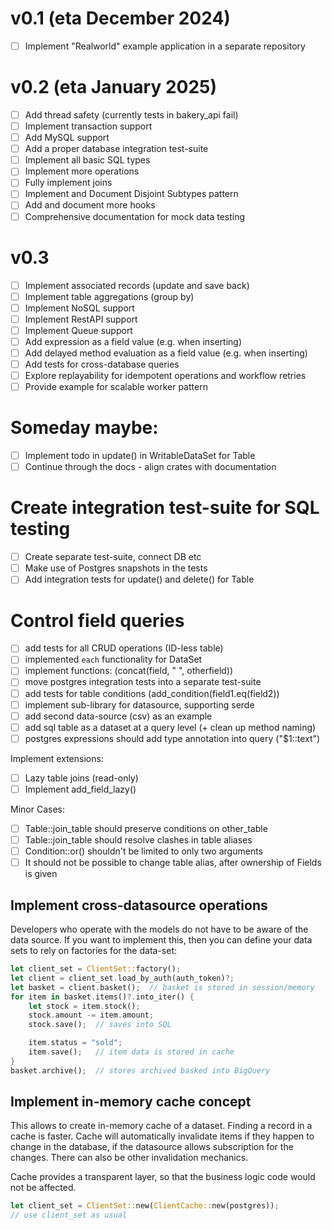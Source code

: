 # v0.1 (eta December 2024)

- [ ] Implement "Realworld" example application in a separate repository

# v0.2 (eta January 2025)

- [ ] Add thread safety (currently tests in bakery_api fail)
- [ ] Implement transaction support
- [ ] Add MySQL support
- [ ] Add a proper database integration test-suite
- [ ] Implement all basic SQL types
- [ ] Implement more operations
- [ ] Fully implement joins
- [ ] Implement and Document Disjoint Subtypes pattern
- [ ] Add and document more hooks
- [ ] Comprehensive documentation for mock data testing

# v0.3

- [ ] Implement associated records (update and save back)
- [ ] Implement table aggregations (group by)
- [ ] Implement NoSQL support
- [ ] Implement RestAPI support
- [ ] Implement Queue support
- [ ] Add expression as a field value (e.g. when inserting)
- [ ] Add delayed method evaluation as a field value (e.g. when inserting)
- [ ] Add tests for cross-database queries
- [ ] Explore replayability for idempotent operations and workflow retries
- [ ] Provide example for scalable worker pattern

# Someday maybe:

- [ ] Implement todo in update() in WritableDataSet for Table
- [ ] Continue through the docs - align crates with documentation

# Create integration test-suite for SQL testing

- [ ] Create separate test-suite, connect DB etc
- [ ] Make use of Postgres snapshots in the tests
- [ ] Add integration tests for update() and delete() for Table

# Control field queries

- [ ] add tests for all CRUD operations (ID-less table)
- [ ] implemented `each` functionality for DataSet
- [ ] implement functions: (concat(field, " ", otherfield))
- [ ] move postgres integration tests into a separate test-suite
- [ ] add tests for table conditions (add_condition(field1.eq(field2))
- [ ] implement sub-library for datasource, supporting serde
- [ ] add second data-source (csv) as an example
- [ ] add sql table as a dataset at a query level (+ clean up method naming)
- [ ] postgres expressions should add type annotation into query ("$1::text")

Implement extensions:

- [ ] Lazy table joins (read-only)
- [ ] Implement add_field_lazy()

Minor Cases:

- [ ] Table::join_table should preserve conditions on other_table
- [ ] Table::join_table should resolve clashes in table aliases
- [ ] Condition::or() shouldn't be limited to only two arguments
- [ ] It should not be possible to change table alias, after ownership of Fields is given

## Implement cross-datasource operations

Developers who operate with the models do not have to be aware of the data source.
If you want to implement this, then you can define your data sets to rely on
factories for the data-set:

```rust
let client_set = ClientSet::factory();
let client = client_set.load_by_auth(auth_token)?;
let basket = client.basket();  // basket is stored in session/memory
for item in basket.items()?.into_iter() {
    let stock = item.stock();
    stock.amount -= item.amount;
    stock.save();  // saves into SQL

    item.status = "sold";
    item.save();   // item data is stored in cache
}
basket.archive();  // stores archived basked into BigQuery
```

## Implement in-memory cache concept

This allows to create in-memory cache of a dataset. Finding a record
in a cache is faster. Cache will automatically invalidate items if
they happen to change in the database, if the datasource allows
subscription for the changes. There can also be other invalidation
mechanics.

Cache provides a transparent layer, so that the business logic code
would not be affected.

```rust
let client_set = ClientSet::new(ClientCache::new(postgres));
// use client_set as usual
```
